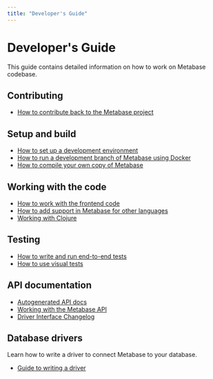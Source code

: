 ```yaml
---
title: "Developer's Guide"
---
```


# Developer's Guide

This guide contains detailed information on how to work on Metabase codebase.

## Contributing

- [How to contribute back to the Metabase project](contributing.md)

## Setup and build

- [How to set up a development environment](devenv.md)
- [How to run a development branch of Metabase using Docker](dev-branch-docker.md)
- [How to compile your own copy of Metabase](build.md)

## Working with the code

- [How to work with the frontend code](frontend.md)
- [How to add support in Metabase for other languages](internationalization.md)
- [Working with Clojure](clojure.md)

## Testing

- [How to write and run end-to-end tests](e2e-tests.md)
- [How to use visual tests](visual-tests.md)

## API documentation

- [Autogenerated API docs](../api-documentation.md)
- [Working with the Metabase API](https://www.metabase.com/learn/administration/metabase-api.html)
- [Driver Interface Changelog](driver-changelog.md)

## Database drivers

Learn how to write a driver to connect Metabase to your database.

- [Guide to writing a driver](drivers/start.md)
